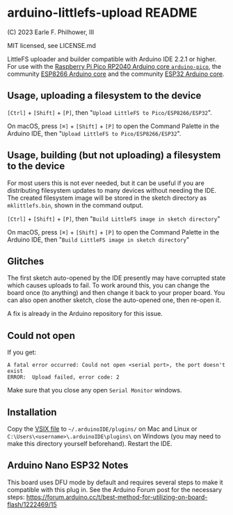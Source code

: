 # arduino-littlefs-upload README
(C) 2023 Earle F. Philhower, III

MIT licensed, see LICENSE.md

LittleFS uploader and builder compatible with Arduino IDE 2.2.1 or higher. For use with the [Raspberry Pi Pico RP2040 Arduino core `arduino-pico`](https://github.com/earlephilhower/arduino-pico), the community [ESP8266 Arduino core](https://github.com/esp8266/Arduino) and the community [ESP32 Arduino core](https://github.com/espressif/arduino-esp32).

## Usage, uploading a filesystem to the device

`[Ctrl]` + `[Shift]` + `[P]`, then "`Upload LittleFS to Pico/ESP8266/ESP32`".

On macOS, press `[⌘]` + `[Shift]` + `[P]` to open the Command Palette in the Arduino IDE, then "`Upload LittleFS to Pico/ESP8266/ESP32`".

## Usage, building (but not uploading) a filesystem to the device

For most users this is not ever needed, but it can be useful if you are distributing filesystem updates to many devices without needing the IDE.  The created filesystem image will be stored in the sketch directory as `mklittlefs.bin`, shown in the command output.

`[Ctrl]` + `[Shift]` + `[P]`, then "`Build LittleFS image in sketch directory`"

On macOS, press `[⌘]` + `[Shift]` + `[P]` to open the Command Palette in the Arduino IDE, then "`Build LittleFS image in sketch directory`"


## Glitches

The first sketch auto-opened by the IDE presently may have corrupted state which causes uploads to fail.
To work around this, you can change the board once (to anything) and then change it back to your proper board.
You can also open another sketch, close the auto-opened one, then re-open it.

A fix is already in the Arduino repository for this issue.

## Could not open <serial port>

If you get:
```
A fatal error occurred: Could not open <serial port>, the port doesn't exist
ERROR:  Upload failed, error code: 2
```
Make sure that you close any open `Serial Monitor` windows.


## Installation

Copy the [VSIX file](https://github.com/earlephilhower/arduino-littlefs-upload/releases) to `~/.arduinoIDE/plugins/` on Mac and Linux or `C:\Users\<username>\.arduinoIDE\plugins\` on Windows (you may need to make this directory yourself beforehand). Restart the IDE.

## Arduino Nano ESP32 Notes

This board uses DFU mode by default and requires several steps to make it compatible with this plug in.  See the Arduino Forum post for the necessary steps: https://forum.arduino.cc/t/best-method-for-utilizing-on-board-flash/1222469/15
